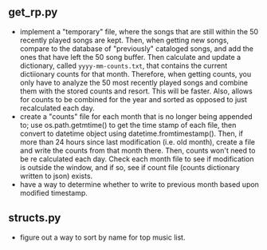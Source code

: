 ## get_rp.py
- implement a "temporary" file, where the songs that are still within the 50 recently played songs are kept. Then, when getting new songs, compare to the database of "previously" cataloged songs, and add the ones that have left the 50 song buffer. Then calculate and update a dictionary, called `yyyy-mm-counts.txt`, that contains the current dictiionary counts for that month. Therefore, when getting counts, you only have to analyze the 50 most recently played songs and combine them with the stored counts and resort. This will be faster. Also, allows for counts to be combined for the year and sorted as opposed to just recalculated each day.
- create a "counts" file for each month that is no longer being appended to; use os.path.getmtime() to get the time stamp of each file, then convert to datetime object using datetime.fromtimestamp(). Then, if more than 24 hours since last modification (i.e. old month), create a file and write the counts from that month there. Then, counts won't need to be re calculated each day. Check each month file to see if modification is outside the window, and if so, see if count file (counts dictionary written to json) exists.
- have a way to determine whether to write to previous month based upon modified timestamp.

## structs.py

- figure out a way to sort by name for top music list.